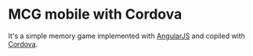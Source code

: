 # MCG mobile with Cordova 
It's a simple memory game implemented with [AngularJS](https://angularjs.org/ "AngularJS's Homepage") and copiled with [Cordova](https://cordova.apache.org/ "Cordova's Homepage").



